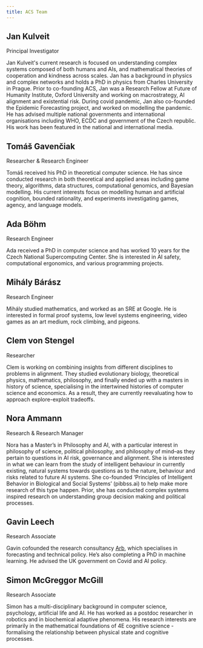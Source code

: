 ```yaml
---
title: ACS Team
---
```


## Jan Kulveit
<div class="team-role">Principal Investigator</div>

Jan Kulveit's current research is focused on understanding complex systems composed of both humans and AIs, and mathematical theories of cooperation and kindness across scales. Jan has a background in physics and complex networks and holds a PhD in physics from Charles University in Prague. Prior to co-founding ACS, Jan was a Research Fellow at Future of Humanity Institute, Oxford University and working on macrostrategy, AI alignment and existential risk. During covid pandemic, Jan also co-founded the Epidemic Forecasting project, and worked on modelling the pandemic. He has advised multiple national governments and international organisations including WHO, ECDC and government of the Czech republic. His work has been featured in the national and international media.

## Tomáš Gavenčiak
<div class="team-role">Researcher & Research Engineer</div>

Tomáš received his PhD in theoretical computer science. He has since conducted research in both theoretical and applied areas including game theory, algorithms, data structures, computational genomics, and Bayesian modelling. His current interests focus on modelling human and artificial cognition, bounded rationality, and experiments investigating games, agency, and language models.

## Ada Böhm
<div class="team-role">Research Engineer</div>

Ada received a PhD in computer science and has worked 10 years for the Czech National Supercomputing Center. She is interested in AI safety, computational ergonomics, and various programming projects.

## Mihály Bárász
<div class="team-role">Research Engineer</div>

Mihály studied mathematics, and worked as an SRE at Google. He is interested in formal proof systems, low level systems engineering, video games as an art medium, rock climbing, and pigeons. 

## Clem von Stengel
<div class="team-role">Researcher</div>

Clem is working on combining insights from different disciplines to problems in alignment. They studied evolutionary biology, theoretical physics, mathematics, philosophy, and finally ended up with a masters in history of science, specialising in the intertwined histories of computer science and economics. As a result, they are currently reevaluating how to approach explore-exploit tradeoffs. 

## Nora Ammann
<div class="team-role">Research & Research Manager</div>

Nora has a Master’s in Philosophy and AI, with a particular interest in philosophy of science, political philosophy, and philosophy of mind–as they pertain to questions in AI risk, governance and alignment. She is interested in what we can learn from the study of intelligent behaviour in currently existing, natural systems towards questions as to the nature, behaviour and risks related to future AI systems. She co-founded ‘Principles of Intelligent Behavior in Biological and Social Systems’ (pibbss.ai) to help  make more research of this type happen. Prior, she has conducted complex systems inspired research on understanding group decision making and political processes.

## Gavin Leech
<div class="team-role">Research Associate</div>

Gavin cofounded the research consultancy [Arb](https://arbresearch.com/), which specialises in forecasting and technical policy. He’s also completing a PhD in machine learning. He advised the UK government on Covid and AI policy. 

## Simon McGreggor McGill
<div class="team-role">Research Associate</div>

Simon has a multi-disciplinary background in computer science, psychology, artificial life and AI. He has worked as a postdoc researcher in robotics and in biochemical adaptive phenomena. His research interests are primarily in the mathematical foundations of 4E cognitive science - formalising the relationship between physical state and cognitive processes.


